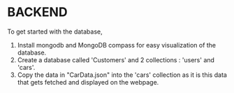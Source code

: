 # BACKEND

To get started with the database,
1. Install mongodb and MongoDB compass for easy visualization of the database.
2. Create a database called 'Customers' and 2 collections : 'users' and 'cars'.
3. Copy the data in "CarData.json" into the 'cars' collection as it is this data that gets fetched and displayed on the webpage.

